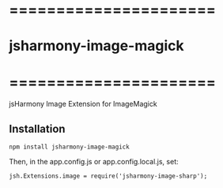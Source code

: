 # ======================
# jsharmony-image-magick
# ======================

jsHarmony Image Extension for ImageMagick

## Installation

```
npm install jsharmony-image-magick
```

Then, in the app.config.js or app.config.local.js, set:

```
jsh.Extensions.image = require('jsharmony-image-sharp');
```